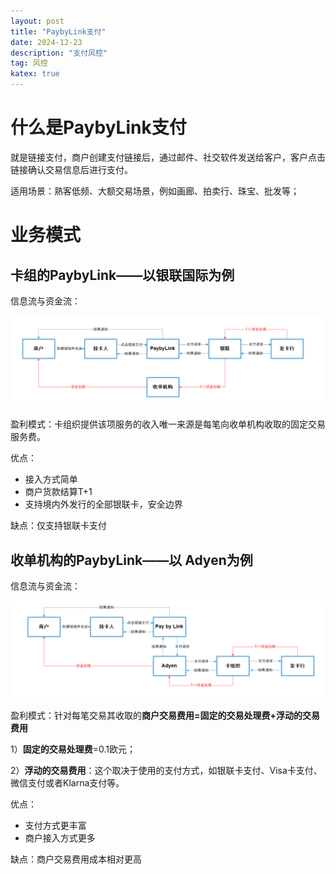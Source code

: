 ```yaml
---
layout: post
title: "PaybyLink支付"
date: 2024-12-23
description: "支付风控"
tag: 风控
katex: true
---
```


# 什么是PaybyLink支付

就是链接支付，商户创建支付链接后，通过邮件、社交软件发送给客户，客户点击链接确认交易信息后进行支付。

适用场景：熟客低频、大额交易场景，例如画廊、拍卖行、珠宝、批发等；

# 业务模式

## 卡组的PaybyLink——以银联国际为例

信息流与资金流：

![卡组的PaybyLink信息流与资金流](\assets\risk\2024-12-23-risk-payment-link\1.png)

盈利模式：卡组织提供该项服务的收入唯一来源是每笔向收单机构收取的固定交易服务费。

优点：

- 接入方式简单
- 商户货款结算T+1
- 支持境内外发行的全部银联卡，安全边界

缺点：仅支持银联卡支付

## 收单机构的PaybyLink——以 Adyen为例

信息流与资金流：

![卡组的PaybyLink信息流与资金流](\assets\risk\2024-12-23-risk-payment-link\2.png)

盈利模式：针对每笔交易其收取的**商户交易费用=固定的交易处理费+浮动的交易费用**

1）**固定的交易处理费**=0.1欧元；

2）**浮动的交易费用**：这个取决于使用的支付方式，如银联卡支付、Visa卡支付、微信支付或者Klarna支付等。

优点：

- 支付方式更丰富
- 商户接入方式更多

缺点：商户交易费用成本相对更高



